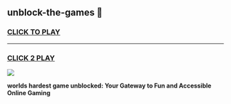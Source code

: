 
## unblock-the-games 👋
<h3>
<a href="https://premium.freeplayer.one?title=unblock-the-games&ref=14F">CLICK TO PLAY</a></h3>
<hr>

<h3>
<a href="https://premium.freeplayer.one?title=unblock-the-games&ref=14F">CLICK 2 PLAY</a>
  
</h3>

<a href="https://premium.freeplayer.one?title=unblock-the-games&ref=12F/"><img src="https://clearcache.store/games.png"></a>


**worlds hardest game unblocked: Your Gateway to Fun and Accessible Online Gaming**

